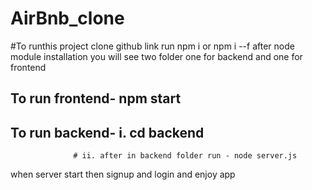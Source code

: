 # AirBnb_clone
#To runthis project clone github link
run npm i or npm i --f
after node module installation you will see two folder one for backend and one for frontend
## To run frontend- npm start
## To run backend- i. cd backend
                  # ii. after in backend folder run - node server.js
when server start then signup and login and enjoy app
